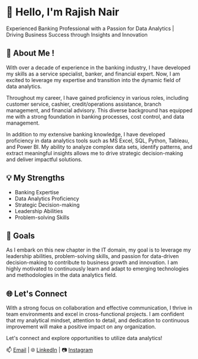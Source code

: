 # 👋 Hello, I'm Rajish Nair

Experienced Banking Professional with a Passion for Data Analytics | Driving Business Success through Insights and Innovation


## 🌟 About Me ! 

With over a decade of experience in the banking industry, I have developed my skills as a service specialist, banker, and financial expert. Now, I am excited to leverage my expertise and transition into the dynamic field of data analytics.

Throughout my career, I have gained proficiency in various roles, including customer service, cashier, credit/operations assistance, branch management, and financial advisory. This diverse background has equipped me with a strong foundation in banking processes, cost control, and data management.

In addition to my extensive banking knowledge, I have developed proficiency in data analytics tools such as MS Excel, SQL, Python, Tableau, and Power BI. My ability to analyze complex data sets, identify patterns, and extract meaningful insights allows me to drive strategic decision-making and deliver impactful solutions.

## 💡 My Strengths

- Banking Expertise
- Data Analytics Proficiency
- Strategic Decision-making
- Leadership Abilities
- Problem-solving Skills

## 🚀 Goals

As I embark on this new chapter in the IT domain, my goal is to leverage my leadership abilities, problem-solving skills, and passion for data-driven decision-making to contribute to business growth and innovation. I am highly motivated to continuously learn and adapt to emerging technologies and methodologies in the data analytics field.

## 🌐 Let's Connect

With a strong focus on collaboration and effective communication, I thrive in team environments and excel in cross-functional projects. I am confident that my analytical mindset, attention to detail, and dedication to continuous improvement will make a positive impact on any organization.

Let's connect and explore opportunities to utilize data analytics!

📫 [Email](mailto:rajishn@gmail.com) | 🌐 [LinkedIn](https://www.linkedin.com/in/rajishn) | 📷 [Instagram](https://www.instagram.com/rajishn)
